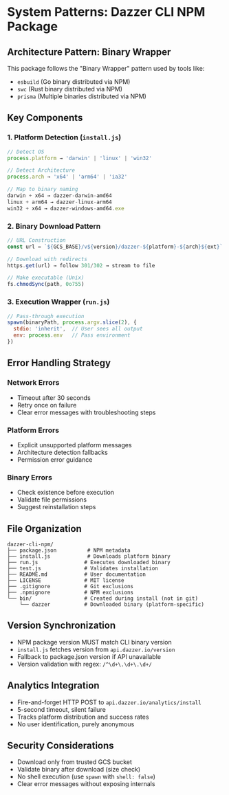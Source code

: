 # System Patterns: Dazzer CLI NPM Package

## Architecture Pattern: Binary Wrapper
This package follows the "Binary Wrapper" pattern used by tools like:
- `esbuild` (Go binary distributed via NPM)
- `swc` (Rust binary distributed via NPM) 
- `prisma` (Multiple binaries distributed via NPM)

## Key Components

### 1. Platform Detection (`install.js`)
```javascript
// Detect OS
process.platform → 'darwin' | 'linux' | 'win32'

// Detect Architecture  
process.arch → 'x64' | 'arm64' | 'ia32'

// Map to binary naming
darwin + x64 → dazzer-darwin-amd64
linux + arm64 → dazzer-linux-arm64
win32 + x64 → dazzer-windows-amd64.exe
```

### 2. Binary Download Pattern
```javascript
// URL Construction
const url = `${GCS_BASE}/v${version}/dazzer-${platform}-${arch}${ext}`

// Download with redirects
https.get(url) → follow 301/302 → stream to file

// Make executable (Unix)
fs.chmodSync(path, 0o755)
```

### 3. Execution Wrapper (`run.js`)
```javascript
// Pass-through execution
spawn(binaryPath, process.argv.slice(2), {
  stdio: 'inherit',  // User sees all output
  env: process.env   // Pass environment
})
```

## Error Handling Strategy

### Network Errors
- Timeout after 30 seconds
- Retry once on failure
- Clear error messages with troubleshooting steps

### Platform Errors  
- Explicit unsupported platform messages
- Architecture detection fallbacks
- Permission error guidance

### Binary Errors
- Check existence before execution
- Validate file permissions
- Suggest reinstallation steps

## File Organization
```
dazzer-cli-npm/
├── package.json          # NPM metadata
├── install.js            # Downloads platform binary  
├── run.js               # Executes downloaded binary
├── test.js              # Validates installation
├── README.md            # User documentation
├── LICENSE              # MIT license
├── .gitignore           # Git exclusions
├── .npmignore           # NPM exclusions
└── bin/                 # Created during install (not in git)
    └── dazzer           # Downloaded binary (platform-specific)
```

## Version Synchronization
- NPM package version MUST match CLI binary version
- `install.js` fetches version from `api.dazzer.io/version`
- Fallback to package.json version if API unavailable
- Version validation with regex: `/^\d+\.\d+\.\d+/`

## Analytics Integration
- Fire-and-forget HTTP POST to `api.dazzer.io/analytics/install`
- 5-second timeout, silent failure
- Tracks platform distribution and success rates
- No user identification, purely anonymous

## Security Considerations
- Download only from trusted GCS bucket
- Validate binary after download (size check)
- No shell execution (use `spawn` with `shell: false`)
- Clear error messages without exposing internals
